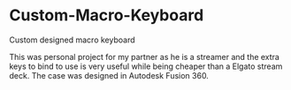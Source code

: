 # Custom-Macro-Keyboard
Custom designed macro keyboard

This was personal project for my partner as he is a streamer and the extra keys to bind to use is very useful while being cheaper than a Elgato stream deck.
The case was designed in Autodesk Fusion 360.
